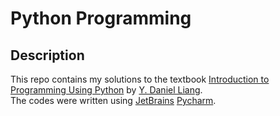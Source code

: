 # Python Programming
## Description
This repo contains my solutions to the textbook [Introduction to Programming Using Python](https://www.amazon.com/Introduction-Programming-Using-Python-Daniel/dp/0132747189/ref=asap_bc?ie=UTF8) by [Y. Daniel Liang](https://www.amazon.com/Y.-Daniel-Liang/e/B001ILMCZQ/ref=dp_byline_cont_book_1).  
The codes were written using [JetBrains](https://www.jetbrains.com/) [Pycharm](https://www.jetbrains.com/pycharm/).
